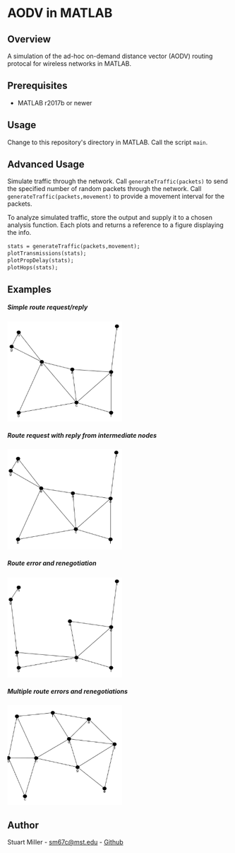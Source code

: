 # AODV in MATLAB

## Overview

A simulation of the ad-hoc on-demand distance vector (AODV) routing protocal for wireless networks in MATLAB.


## Prerequisites

* MATLAB r2017b or newer

## Usage

Change to this repository's directory in MATLAB. Call the script ```main```.

## Advanced Usage

Simulate traffic through the network. Call ```generateTraffic(packets)``` to send the specified number of random packets through the network. Call ```generateTraffic(packets,movement)``` to provide a movement interval for the packets.

To analyze simulated traffic, store the output and supply it to a chosen analysis function. Each plots and returns a reference to a figure displaying the info.

```
stats = generateTraffic(packets,movement);
plotTransmissions(stats);
plotPropDelay(stats);
plotHops(stats);
```

## Examples

##### Simple route request/reply

![](doc/images/Ex_1.gif?raw=true)

##### Route request with reply from intermediate nodes

![](doc/images/Ex_2.gif?raw=true)

##### Route error and renegotiation

![](doc/images/Ex_3.gif?raw=true)

##### Multiple route errors and renegotiations

![](doc/images/Ex_4.gif?raw=true)

## Author

Stuart Miller - [sm67c@mst.edu](mailto:sm67c@mst.edu) - [Github](https://github.com/stewythe1st)


<style>
	img {
		width: 260px;
	}
</style>